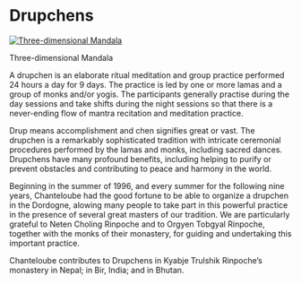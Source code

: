 #  Drupchens 

[ ![Three-dimensional Mandala](/images/img_drouptchene-150x150.jpg) ](http://www.songtsen.org/chanteloube/wp-content/uploads/sites/5/2013/11/img_drouptchene.jpg)

Three-dimensional Mandala 

A drupchen is an elaborate ritual meditation and group practice performed 24 hours a day for 9 days. The practice is led by one or more lamas and a group of monks and/or yogis. The participants generally practise during the day sessions and take shifts during the night sessions so that there is a never-ending flow of mantra recitation and meditation practice. 

Drup means accomplishment and chen signifies great or vast. The drupchen is a remarkably sophisticated tradition with intricate ceremonial procedures performed by the lamas and monks, including sacred dances. Drupchens have many profound benefits, including helping to purify or prevent obstacles and contributing to peace and harmony in the world. 

Beginning in the summer of 1996, and every summer for the following nine years, Chanteloube had the good fortune to be able to organize a drupchen in the Dordogne, alowing many people to take part in this powerful practice in the presence of several great masters of our tradition. We are particularly grateful to Neten Choling Rinpoche and to Orgyen Tobgyal Rinpoche, together with the monks of their monastery, for guiding and undertaking this important practice. 

Chanteloube contributes to Drupchens in Kyabje Trulshik Rinpoche’s monastery in Nepal; in Bir, India; and in Bhutan. 
